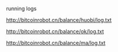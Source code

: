 running logs

http://bitcoinrobot.cn/balance/huobi/log.txt

http://bitcoinrobot.cn/balance/ok/log.txt

http://bitcoinrobot.cn/balance/ma/log.txt